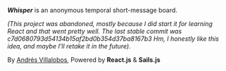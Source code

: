 ***Whisper*** is an anonymous temporal short-message board.

_(This project was abandoned, mostly because I did start it for learning React
and that went pretty well. The last stable commit was
c7d0680793d54134b15af2bd0b354d37ba8167b3 Hm, I honestly like this idea, and
maybe I'll retake it in the future)._

By [Andrés Villalobos](http://twitter.com/matnesis), Powered by **React.js** & **Sails.js**
